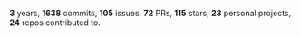 **3** years, **1638** commits, **105** issues, **72** PRs, **115** stars, **23** personal projects, **24** repos contributed to.
